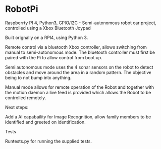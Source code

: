 # RobotPi
Raspberrty PI 4, Python3, GPIO/I2C - Semi-autonomous robot car project, controlled using a Xbox Bluetooth Joypad

Built orignally on a RPI4, using Python 3.

Remote control via a bluetooth Xbox controller, allows switching from manual to semi-autonomous mode.
The bluetooth controller must first be paired with the Pi to allow control from boot up.

Semi autonomous mode uses the 4 sonar sensors on the robot to detect obstacles and move around the area in a random pattern. 
The objective being to not bump into anything.

Manual mode allows for remote operation of the Robot and together with the motion daemon a live feed is provided which allows the Robot to 
be controlled remotely.

Next steps:

Add a AI capabaility for Image Recognition, allow family members to be identified and greeted on identification.
        
Tests

Runtests.py for running the supplied tests.
